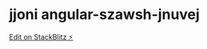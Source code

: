 # jjoni angular-szawsh-jnuvej

[Edit on StackBlitz ⚡️](https://stackblitz.com/edit/angular-szawsh-jnuvej)
